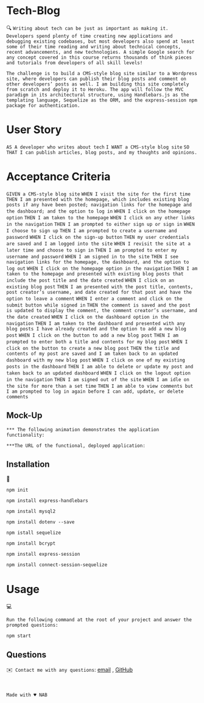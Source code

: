 # Tech-Blog


🔍 `Writing about tech can be just as important as making it. Developers spend plenty of time creating new applications and debugging existing codebases, but most developers also spend at least some of their time reading and writing about technical concepts, recent advancements, and new technologies. A simple Google search for any concept covered in this course returns thousands of think pieces and tutorials from developers of all skill levels!` </br>

`The challenge is to build a CMS-style blog site similar to a Wordpress site, where developers can publish their blog posts and comment on other developers’ posts as well. I am building this site completely from scratch and deploy it to Heroku. The app will follow the MVC paradigm in its architectural structure, using Handlebars.js as the templating language, Sequelize as the ORM, and the express-session npm package for authentication.`

# User Story

`AS A developer who writes about tech`
`I WANT a CMS-style blog site`
`SO THAT I can publish articles, blog posts, and my thoughts and opinions.`

# Acceptance Criteria

`GIVEN a CMS-style blog site`
`WHEN I visit the site for the first time`
`THEN I am presented with the homepage, which includes existing blog posts if any have been posted; navigation links for the homepage and the dashboard; and the option to log in`
`WHEN I click on the homepage option`
`THEN I am taken to the homepage`
`WHEN I click on any other links in the navigation`
`THEN I am prompted to either sign up or sign in`
`WHEN I choose to sign up`
`THEN I am prompted to create a username and password`
`WHEN I click on the sign-up button`
`THEN my user credentials are saved and I am logged into the site`
`WHEN I revisit the site at a later time and choose to sign in`
`THEN I am prompted to enter my username and password`
`WHEN I am signed in to the site`
`THEN I see navigation links for the homepage, the dashboard, and the option to log out`
`WHEN I click on the homepage option in the navigation`
`THEN I am taken to the homepage and presented with existing blog posts that include the post title and the date created`
`WHEN I click on an existing blog post`
`THEN I am presented with the post title, contents, post creator’s username, and date created for that post and have the option to leave a comment`
`WHEN I enter a comment and click on the submit button while signed in`
`THEN the comment is saved and the post is updated to display the comment, the comment creator’s username, and the date created`
`WHEN I click on the dashboard option in the navigation`
`THEN I am taken to the dashboard and presented with any blog posts I have already created and the option to add a new blog post`
`WHEN I click on the button to add a new blog post`
`THEN I am prompted to enter both a title and contents for my blog post`
`WHEN I click on the button to create a new blog post`
`THEN the title and contents of my post are saved and I am taken back to an updated dashboard with my new blog post`
`WHEN I click on one of my existing posts in the dashboard`
`THEN I am able to delete or update my post and taken back to an updated dashboard`
`WHEN I click on the logout option in the navigation`
`THEN I am signed out of the site`
`WHEN I am idle on the site for more than a set time`
`THEN I am able to view comments but I am prompted to log in again before I can add, update, or delete comments`

## Mock-Up

`*** The following animation demonstrates the application functionality:`

`***The URL of the functional, deployed application:`


## Installation
💾   
  
`npm init`
  
`npm install express-handlebars`

`npm install mysql2`

`npm install dotenv --save`

`npm istall sequelize`

`npm install bcrypt`

`npm install express-session`

`npm install connect-session-sequelize`

# Usage

💻

`Run the following command at the root of your project and answer the prompted questions:`

`npm start`



## Questions
✉️` Contact me with any questions`: [email](mailto:nehailakarmel@gmail.com) , [GitHub](https://github.com/Nehailaa)<br />



</br>


`Made with ♥️ NAB`
